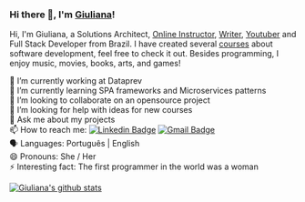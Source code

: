 ### Hi there 👋, I'm [Giuliana](https://www.linkedin.com/in/giulianabezerra/)! 

Hi, I'm Giuliana, a Solutions Architect, [Online Instructor](https://www.udemy.com/user/giuliana-silva-bezerra/), [Writer](https://medium.com/@giu.drawer), [Youtuber](https://shorturl.at/hkmY6) and Full Stack Developer from Brazil. I have created several [courses](https://www.udemy.com/user/giuliana-silva-bezerra/) about software development, feel free to check it out. Besides programming, I enjoy music, movies, books, arts, and games!

🔭 I’m currently working at Dataprev <br/>
🌱 I’m currently learning SPA frameworks and Microservices patterns <br/>
👯 I’m looking to collaborate on an opensource project <br/>
🤔 I’m looking for help with ideas for new courses <br/>
💬 Ask me about my projects <br/>
📫 How to reach me: [![Linkedin Badge](https://img.shields.io/badge/-GiulianaBezerra-blue?style=flat-square&logo=Linkedin&logoColor=white&link=https://www.linkedin.com/in/giulianabezerra/)](https://www.linkedin.com/in/giulianabezerra/)
[![Gmail Badge](https://img.shields.io/badge/-giu.drawer@gmail.com-c14438?style=flat-square&logo=Gmail&logoColor=white&link=mailto:giu.drawer@gmail.com)](mailto:giu.drawer@gmail.com)<br/>
:speaking_head: Languages: Português | English <br/>
😄 Pronouns: She / Her <br/>
⚡ Interesting fact: The first programmer in the world was a woman 

[![Giuliana's github stats](https://github-readme-stats.vercel.app/api?username=giuliana-bezerra&include_all_commits=true&count_private=true&show_icons=true&theme=default)](https://github.com/anuraghazra/github-readme-stats)
